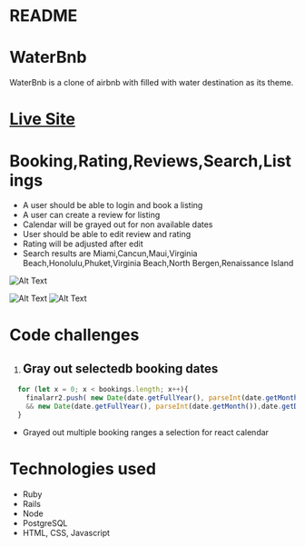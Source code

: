 # README

# WaterBnb

WaterBnb is a clone of airbnb with filled with water destination as its theme.

# [Live Site](https://waterbnb.herokuapp.com/#/)

# Booking,Rating,Reviews,Search,Listings

- A user should be able to login and book a listing
- A user can create a review for listing
- Calendar will be grayed out for non available dates
- User should be able to edit review and rating
- Rating will be adjusted after edit
- Search results are Miami,Cancun,Maui,Virginia Beach,Honolulu,Phuket,Virginia Beach,North Bergen,Renaissance Island

![Alt Text](https://media.giphy.com/media/vFKqnCdLPNOKc/giphy.gif)

![Alt Text](https://imgur.com/a/AHwauvR)
![Alt Text](hhttps://imgur.com/a/hsiYg2W)

<!-- <img width="1440" alt="CreateBooking" src="">

<img width="1440" alt="CreateReview" src="> -->

# Code challenges

1. ## Gray out selectedb booking dates

```javascript
  for (let x = 0; x < bookings.length; x++){
    finalarr2.push( new Date(date.getFullYear(), parseInt(date.getMonth()),date.getDate()) >= new Date(bookings[x][0], bookings[x][1]-1,bookings[x][2]) 
    && new Date(date.getFullYear(), parseInt(date.getMonth()),date.getDate()) <= new Date(bookings[x][3], bookings[x][4]-1,bookings[x][5]))
  }
```

- Grayed out multiple booking ranges a selection for react calendar


# Technologies used

- Ruby
- Rails
- Node
- PostgreSQL
- HTML, CSS, Javascript

